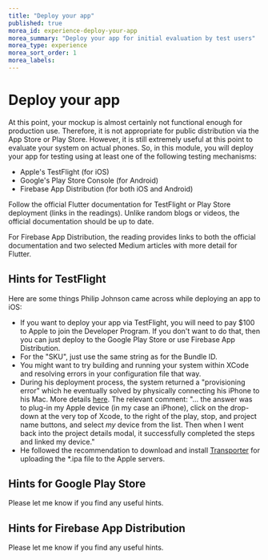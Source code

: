 ```yaml
---
title: "Deploy your app"
published: true
morea_id: experience-deploy-your-app
morea_summary: "Deploy your app for initial evaluation by test users"
morea_type: experience
morea_sort_order: 1
morea_labels:
---
```


# Deploy your app

At this point, your mockup is almost certainly not functional enough for production use. Therefore, it is not appropriate for public distribution via the App Store or Play Store. However, it is still extremely useful at this point to evaluate your system on actual phones. So, in this module, you will deploy your app for testing using at least one of the following testing mechanisms:

* Apple's TestFlight (for iOS)
* Google's Play Store Console (for Android)
* Firebase App Distribution (for both iOS and Android)

Follow the official Flutter documentation for TestFlight or Play Store deployment (links in the readings). Unlike random blogs or videos, the official documentation should be up to date. 

For Firebase App Distribution, the reading provides links to both the official documentation and two selected Medium articles with more detail for Flutter.

## Hints for TestFlight

Here are some things Philip Johnson came across while deploying an app to iOS:

* If you want to deploy your app via TestFlight, you will need to pay $100 to Apple to join the Developer Program. If you don't want to do that, then you can just deploy to the Google Play Store or use Firebase App Distribution. 
* For the "SKU", just use the same string as for the Bundle ID.
* You might want to try building and running your system within XCode and resolving errors in your configuration file that way. 
* During his deployment process, the system returned a "provisioning error" which he eventually solved by physically connecting his iPhone to his Mac. More details [here](https://developer.apple.com/forums/thread/63957). The relevant comment: "... the answer was to plug-in my Apple device (in my case an iPhone), click on the drop-down at the very top of Xcode, to the right of the play, stop, and project name buttons, and select *my* device from the list. Then when I went back into the project details modal, it successfully completed the steps and linked my device."
* He followed the recommendation to download and install [Transporter](https://apps.apple.com/us/app/transporter/id1450874784) for uploading the *.ipa file to the Apple servers.


## Hints for Google Play Store

Please let me know if you find any useful hints.

## Hints for Firebase App Distribution

Please let me know if you find any useful hints.


